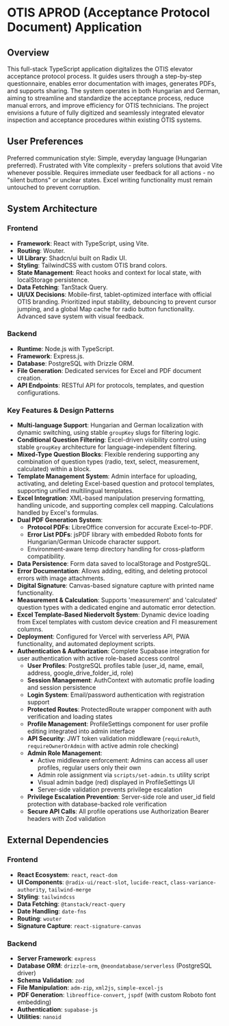 # OTIS APROD (Acceptance Protocol Document) Application

## Overview
This full-stack TypeScript application digitalizes the OTIS elevator acceptance protocol process. It guides users through a step-by-step questionnaire, enables error documentation with images, generates PDFs, and supports sharing. The system operates in both Hungarian and German, aiming to streamline and standardize the acceptance process, reduce manual errors, and improve efficiency for OTIS technicians. The project envisions a future of fully digitized and seamlessly integrated elevator inspection and acceptance procedures within existing OTIS systems.

## User Preferences
Preferred communication style: Simple, everyday language (Hungarian preferred).
Frustrated with Vite complexity - prefers solutions that avoid Vite whenever possible.
Requires immediate user feedback for all actions - no "silent buttons" or unclear states.
Excel writing functionality must remain untouched to prevent corruption.

## System Architecture
### Frontend
- **Framework**: React with TypeScript, using Vite.
- **Routing**: Wouter.
- **UI Library**: Shadcn/ui built on Radix UI.
- **Styling**: TailwindCSS with custom OTIS brand colors.
- **State Management**: React hooks and context for local state, with localStorage persistence.
- **Data Fetching**: TanStack Query.
- **UI/UX Decisions**: Mobile-first, tablet-optimized interface with official OTIS branding. Prioritized input stability, debouncing to prevent cursor jumping, and a global Map cache for radio button functionality. Advanced save system with visual feedback.

### Backend
- **Runtime**: Node.js with TypeScript.
- **Framework**: Express.js.
- **Database**: PostgreSQL with Drizzle ORM.
- **File Generation**: Dedicated services for Excel and PDF document creation.
- **API Endpoints**: RESTful API for protocols, templates, and question configurations.

### Key Features & Design Patterns
- **Multi-language Support**: Hungarian and German localization with dynamic switching, using stable `groupKey` slugs for filtering logic.
- **Conditional Question Filtering**: Excel-driven visibility control using stable `groupKey` architecture for language-independent filtering.
- **Mixed-Type Question Blocks**: Flexible rendering supporting any combination of question types (radio, text, select, measurement, calculated) within a block.
- **Template Management System**: Admin interface for uploading, activating, and deleting Excel-based question and protocol templates, supporting unified multilingual templates.
- **Excel Integration**: XML-based manipulation preserving formatting, handling unicode, and supporting complex cell mapping. Calculations handled by Excel's formulas.
- **Dual PDF Generation System**: 
  - **Protocol PDFs**: LibreOffice conversion for accurate Excel-to-PDF.
  - **Error List PDFs**: jsPDF library with embedded Roboto fonts for Hungarian/German Unicode character support.
  - Environment-aware temp directory handling for cross-platform compatibility.
- **Data Persistence**: Form data saved to localStorage and PostgreSQL.
- **Error Documentation**: Allows adding, editing, and deleting protocol errors with image attachments.
- **Digital Signature**: Canvas-based signature capture with printed name functionality.
- **Measurement & Calculation**: Supports 'measurement' and 'calculated' question types with a dedicated engine and automatic error detection.
- **Excel Template-Based Niedervolt System**: Dynamic device loading from Excel templates with custom device creation and FI measurement columns.
- **Deployment**: Configured for Vercel with serverless API, PWA functionality, and automated deployment scripts.
- **Authentication & Authorization**: Complete Supabase integration for user authentication with active role-based access control
  - **User Profiles**: PostgreSQL profiles table (user_id, name, email, address, google_drive_folder_id, role)
  - **Session Management**: AuthContext with automatic profile loading and session persistence
  - **Login System**: Email/password authentication with registration support
  - **Protected Routes**: ProtectedRoute wrapper component with auth verification and loading states
  - **Profile Management**: ProfileSettings component for user profile editing integrated into admin interface
  - **API Security**: JWT token validation middleware (`requireAuth`, `requireOwnerOrAdmin` with active admin role checking)
  - **Admin Role Management**: 
    - Active middleware enforcement: Admins can access all user profiles, regular users only their own
    - Admin role assignment via `scripts/set-admin.ts` utility script
    - Visual admin badge (red) displayed in ProfileSettings UI
    - Server-side validation prevents privilege escalation
  - **Privilege Escalation Prevention**: Server-side role and user_id field protection with database-backed role verification
  - **Secure API Calls**: All profile operations use Authorization Bearer headers with Zod validation

## External Dependencies
### Frontend
- **React Ecosystem**: `react`, `react-dom`
- **UI Components**: `@radix-ui/react-slot`, `lucide-react`, `class-variance-authority`, `tailwind-merge`
- **Styling**: `tailwindcss`
- **Data Fetching**: `@tanstack/react-query`
- **Date Handling**: `date-fns`
- **Routing**: `wouter`
- **Signature Capture**: `react-signature-canvas`

### Backend
- **Server Framework**: `express`
- **Database ORM**: `drizzle-orm`, `@neondatabase/serverless` (PostgreSQL driver)
- **Schema Validation**: `zod`
- **File Manipulation**: `adm-zip`, `xml2js`, `simple-excel-js`
- **PDF Generation**: `libreoffice-convert`, `jspdf` (with custom Roboto font embedding)
- **Authentication**: `supabase-js`
- **Utilities**: `nanoid`